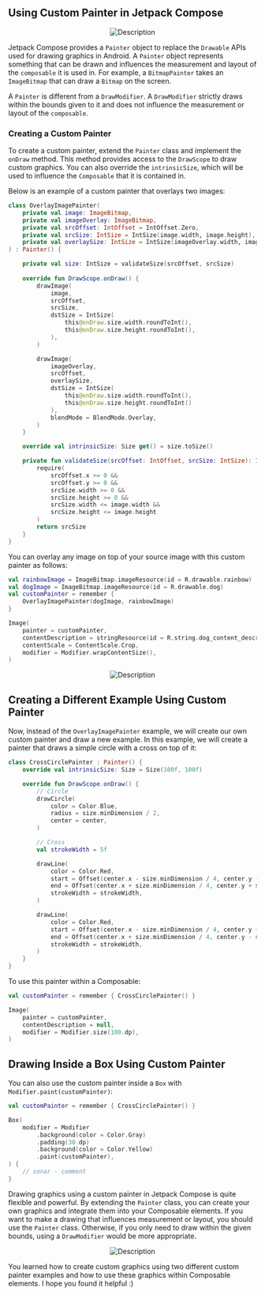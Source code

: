 ## Using Custom Painter in Jetpack Compose

<div style="text-align: center;">
    <img src="https://miro.medium.com/v2/resize:fit:1400/format:webp/0*pgSjD3xlz1AHJT2L" alt="Description" style="max-width: 100%; height: auto;">
</div>

Jetpack Compose provides a `Painter` object to replace the `Drawable` APIs used for drawing graphics in Android. A `Painter` object represents something that can be drawn and influences the measurement and layout of the `composable` it is used in. For example, a `BitmapPainter` takes an `ImageBitmap` that can draw a `Bitmap` on the screen.

A `Painter` is different from a `DrawModifier`. A `DrawModifier` strictly draws within the bounds given to it and does not influence the measurement or layout of the `composable`.

### Creating a Custom Painter
To create a custom painter, extend the `Painter` class and implement the `onDraw` method. This method provides access to the `DrawScope` to draw custom graphics. You can also override the `intrinsicSize`, which will be used to influence the `Composable` that it is contained in.

Below is an example of a custom painter that overlays two images:

```kotlin
class OverlayImagePainter(
    private val image: ImageBitmap,
    private val imageOverlay: ImageBitmap,
    private val srcOffset: IntOffset = IntOffset.Zero,
    private val srcSize: IntSize = IntSize(image.width, image.height),
    private val overlaySize: IntSize = IntSize(imageOverlay.width, imageOverlay.height),
) : Painter() {

    private val size: IntSize = validateSize(srcOffset, srcSize)
    
    override fun DrawScope.onDraw() {
        drawImage(
            image,
            srcOffset,
            srcSize,
            dstSize = IntSize(
                this@onDraw.size.width.roundToInt(),
                this@onDraw.size.height.roundToInt(),
            ),
        )

        drawImage(
            imageOverlay,
            srcOffset,
            overlaySize,
            dstSize = IntSize(
                this@onDraw.size.width.roundToInt(),
                this@onDraw.size.height.roundToInt()
            ),
            blendMode = BlendMode.Overlay,
        )
    }

    override val intrinsicSize: Size get() = size.toSize()

    private fun validateSize(srcOffset: IntOffset, srcSize: IntSize): IntSize {
        require(
            srcOffset.x >= 0 &&
            srcOffset.y >= 0 &&
            srcSize.width >= 0 &&
            srcSize.height >= 0 &&
            srcSize.width <= image.width &&
            srcSize.height <= image.height
        )
        return srcSize
    }
}
```
You can overlay any image on top of your source image with this custom painter as follows:
```kotlin
val rainbowImage = ImageBitmap.imageResource(id = R.drawable.rainbow)
val dogImage = ImageBitmap.imageResource(id = R.drawable.dog)
val customPainter = remember {
    OverlayImagePainter(dogImage, rainbowImage)
}

Image(
    painter = customPainter,
    contentDescription = stringResource(id = R.string.dog_content_description),
    contentScale = ContentScale.Crop,
    modifier = Modifier.wrapContentSize(),
)
```

<p align="center">
  <img src="https://miro.medium.com/v2/resize:fit:1256/format:webp/1*uccyb4W3RZMbMIuT5bB_gA.jpeg" alt="Description" style="max-width: 60%; height: auto;">
</p>

## Creating a Different Example Using Custom Painter

Now, instead of the `OverlayImagePainter` example, we will create our own custom painter and draw a new example. In this example, we will create a painter that draws a simple circle with a cross on top of it:
```kotlin
class CrossCirclePainter : Painter() {
    override val intrinsicSize: Size = Size(100f, 100f)

    override fun DrawScope.onDraw() {
        // Circle
        drawCircle(
            color = Color.Blue,
            radius = size.minDimension / 2,
            center = center,
        )

        // Cross
        val strokeWidth = 5f

        drawLine(
            color = Color.Red,
            start = Offset(center.x - size.minDimension / 4, center.y - size.minDimension / 4),
            end = Offset(center.x + size.minDimension / 4, center.y + size.minDimension / 4),
            strokeWidth = strokeWidth,
        )

        drawLine(
            color = Color.Red,
            start = Offset(center.x - size.minDimension / 4, center.y + size.minDimension / 4),
            end = Offset(center.x + size.minDimension / 4, center.y - size.minDimension / 4),
            strokeWidth = strokeWidth,
        )
    }
}
```
To use this painter within a Composable:
```kotlin
val customPainter = remember { CrossCirclePainter() }

Image(
    painter = customPainter,
    contentDescription = null,
    modifier = Modifier.size(100.dp),
)
```
## Drawing Inside a Box Using Custom Painter
You can also use the custom painter inside a `Box` with `Modifier.paint(customPainter)`:
```kotlin
val customPainter = remember { CrossCirclePainter() }

Box(
    modifier = Modifier
        .background(color = Color.Gray)
        .padding(30.dp)
        .background(color = Color.Yellow)
        .paint(customPainter),
) {
    // sonar - comment
}
```
Drawing graphics using a custom painter in Jetpack Compose is quite flexible and powerful. By extending the `Painter` class, you can create your own graphics and integrate them into your Composable elements. If you want to make a drawing that influences measurement or layout, you should use the `Painter` class. Otherwise, if you only need to draw within the given bounds, using a `DrawModifier` would be more appropriate.

<p align="center">
  <img src="https://miro.medium.com/v2/resize:fit:606/format:webp/1*tJvyB3FNkmOO2jSRQ1JAqg.jpeg" alt="Description" style="max-width: 60%; height: auto;">
</p>

You learned how to create custom graphics using two different custom painter examples and how to use these graphics within Composable elements. I hope you found it helpful :)
